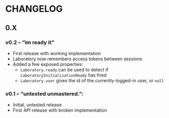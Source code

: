 #  CHANGELOG  #

##  0.X  ##

###  v0.2 – “im ready it”

- First release with working implementation
- Laboratory now remembers access tokens between sessions
- Added a few exposed properties:
  - `Laboratory.ready` can be used to detect if `LaboratoryInitializationReady` has fired
  - `Laboratory.user` gives the id of the currently-logged-in user, or `null`

###  v0.1 – “untested unmastered.”:

- Initial, untested release
- First API release with broken implementation
